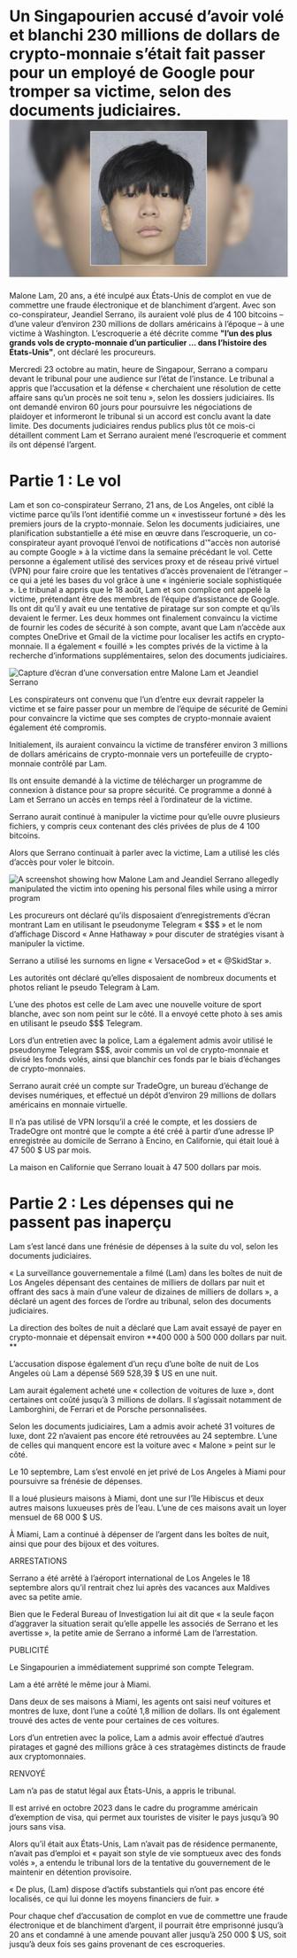 # Un Singapourien accusé d’avoir volé et blanchi 230 millions de dollars de crypto-monnaie s’était fait passer pour un employé de Google pour tromper sa victime, selon des documents judiciaires. ![malone](091924-Malone-Lam.webp)


Malone Lam, 20 ans, a été inculpé aux États-Unis de complot en vue de commettre une fraude électronique et de blanchiment d’argent.
Avec son co-conspirateur, Jeandiel Serrano, ils auraient volé plus de 4 100 bitcoins – d’une valeur d’environ 230 millions de dollars américains à l’époque – à une victime à Washington.
L’escroquerie a été décrite comme **"l’un des plus grands vols de crypto-monnaie d’un particulier ... dans l’histoire des États-Unis"**, ont déclaré les procureurs.

Mercredi 23 octobre au matin, heure de Singapour, Serrano a comparu devant le tribunal pour une audience sur l’état de l’instance. Le tribunal a appris que l’accusation et la défense « cherchaient une résolution de cette affaire sans qu’un procès ne soit tenu », selon les dossiers judiciaires.
Ils ont demandé environ 60 jours pour poursuivre les négociations de plaidoyer et informeront le tribunal si un accord est conclu avant la date limite.
Des documents judiciaires rendus publics plus tôt ce mois-ci détaillent comment Lam et Serrano auraient mené l’escroquerie et comment ils ont dépensé l’argent.

# Partie 1 : Le vol 
Lam et son co-conspirateur Serrano, 21 ans, de Los Angeles, ont ciblé la victime parce qu’ils l’ont identifié comme un « investisseur fortuné » dès les premiers jours de la crypto-monnaie.
Selon les documents judiciaires, une planification substantielle a été mise en œuvre dans l’escroquerie, un co-conspirateur ayant provoqué l’envoi de notifications d'"accès non autorisé au compte Google » à la victime dans la semaine précédant le vol.
Cette personne a également utilisé des services proxy et de réseau privé virtuel (VPN) pour faire croire que les tentatives d’accès provenaient de l’étranger – ce qui a jeté les bases du vol grâce à une « ingénierie sociale sophistiquée ».
Le tribunal a appris que le 18 août, Lam et son complice ont appelé la victime, prétendant être des membres de l’équipe d’assistance de Google. Ils ont dit qu’il y avait eu une tentative de piratage sur son compte et qu’ils devaient le fermer.
Les deux hommes ont finalement convaincu la victime de fournir les codes de sécurité à son compte, avant que Lam n’accède aux comptes OneDrive et Gmail de la victime pour localiser les actifs en crypto-monnaie.
Il a également « fouillé » les comptes privés de la victime à la recherche d’informations supplémentaires, selon des documents judiciaires.

![Capture d’écran d’une conversation entre Malone Lam et Jeandiel Serrano](screenshot_1.avif)

Les conspirateurs ont convenu que l’un d’entre eux devrait rappeler la victime et se faire passer pour un membre de l’équipe de sécurité de Gemini pour convaincre la victime que ses comptes de crypto-monnaie avaient également été compromis.



Initialement, ils auraient convaincu la victime de transférer environ 3 millions de dollars américains de crypto-monnaie vers un portefeuille de crypto-monnaie contrôlé par Lam.



Ils ont ensuite demandé à la victime de télécharger un programme de connexion à distance pour sa propre sécurité. Ce programme a donné à Lam et Serrano un accès en temps réel à l’ordinateur de la victime.



Serrano aurait continué à manipuler la victime pour qu’elle ouvre plusieurs fichiers, y compris ceux contenant des clés privées de plus de 4 100 bitcoins.



Alors que Serrano continuait à parler avec la victime, Lam a utilisé les clés d’accès pour voler le bitcoin.



![A screenshot showing how Malone Lam and Jeandiel Serrano allegedly manipulated the victim into opening his personal files while using a mirror program](screenshot_3.avif)

Les procureurs ont déclaré qu’ils disposaient d’enregistrements d’écran montrant Lam en utilisant le pseudonyme Telegram « $$$ » et le nom d’affichage Discord « Anne Hathaway » pour discuter de stratégies visant à manipuler la victime.

Serrano a utilisé les surnoms en ligne « VersaceGod » et « @SkidStar ».



Les autorités ont déclaré qu’elles disposaient de nombreux documents et photos reliant le pseudo Telegram à Lam.



L’une des photos est celle de Lam avec une nouvelle voiture de sport blanche, avec son nom peint sur le côté. Il a envoyé cette photo à ses amis en utilisant le pseudo $$$ Telegram.



Lors d’un entretien avec la police, Lam a également admis avoir utilisé le pseudonyme Telegram $$$, avoir commis un vol de crypto-monnaie et divisé les fonds volés, ainsi que blanchir ces fonds par le biais d’échanges de crypto-monnaies.



Serrano aurait créé un compte sur TradeOgre, un bureau d’échange de devises numériques, et effectué un dépôt d’environ 29 millions de dollars américains en monnaie virtuelle.



Il n’a pas utilisé de VPN lorsqu’il a créé le compte, et les dossiers de TradeOgre ont montré que le compte a été créé à partir d’une adresse IP enregistrée au domicile de Serrano à Encino, en Californie, qui était loué à 47 500 $ US par mois.



La maison en Californie que Serrano louait à 47 500 dollars par mois.

# Partie 2 : Les dépenses qui ne passent pas inaperçu



Lam s’est lancé dans une frénésie de dépenses à la suite du vol, selon les documents judiciaires.



« La surveillance gouvernementale a filmé (Lam) dans les boîtes de nuit de Los Angeles dépensant des centaines de milliers de dollars par nuit et offrant des sacs à main d’une valeur de dizaines de milliers de dollars », a déclaré un agent des forces de l’ordre au tribunal, selon des documents judiciaires.



La direction des boîtes de nuit a déclaré que Lam avait essayé de payer en crypto-monnaie et dépensait environ **400 000 à 500 000 dollars par nuit.
**


L’accusation dispose également d’un reçu d’une boîte de nuit de Los Angeles où Lam a dépensé 569 528,39 $ US en une nuit.



Lam aurait également acheté une « collection de voitures de luxe », dont certaines ont coûté jusqu’à 3 millions de dollars. Il s’agissait notamment de Lamborghini, de Ferrari et de Porsche personnalisées.



Selon les documents judiciaires, Lam a admis avoir acheté 31 voitures de luxe, dont 22 n’avaient pas encore été retrouvées au 24 septembre. L’une de celles qui manquent encore est la voiture avec « Malone » peint sur le côté.



Le 10 septembre, Lam s’est envolé en jet privé de Los Angeles à Miami pour poursuivre sa frénésie de dépenses.



Il a loué plusieurs maisons à Miami, dont une sur l’île Hibiscus et deux autres maisons luxueuses près de l’eau. L’une de ces maisons avait un loyer mensuel de 68 000 $ US.



À Miami, Lam a continué à dépenser de l’argent dans les boîtes de nuit, ainsi que pour des bijoux et des voitures.

ARRESTATIONS



Serrano a été arrêté à l’aéroport international de Los Angeles le 18 septembre alors qu’il rentrait chez lui après des vacances aux Maldives avec sa petite amie.



Bien que le Federal Bureau of Investigation lui ait dit que « la seule façon d’aggraver la situation serait qu’elle appelle les associés de Serrano et les avertisse », la petite amie de Serrano a informé Lam de l’arrestation.



PUBLICITÉ

Le Singapourien a immédiatement supprimé son compte Telegram.



Lam a été arrêté le même jour à Miami.



Dans deux de ses maisons à Miami, les agents ont saisi neuf voitures et montres de luxe, dont l’une a coûté 1,8 million de dollars. Ils ont également trouvé des actes de vente pour certaines de ces voitures.



Lors d’un entretien avec la police, Lam a admis avoir effectué d’autres piratages et gagné des millions grâce à ces stratagèmes distincts de fraude aux cryptomonnaies.



RENVOYÉ



Lam n’a pas de statut légal aux États-Unis, a appris le tribunal.



Il est arrivé en octobre 2023 dans le cadre du programme américain d’exemption de visa, qui permet aux touristes de visiter le pays jusqu’à 90 jours sans visa.



Alors qu’il était aux États-Unis, Lam n’avait pas de résidence permanente, n’avait pas d’emploi et « payait son style de vie somptueux avec des fonds volés », a entendu le tribunal lors de la tentative du gouvernement de le maintenir en détention provisoire.



« De plus, (Lam) dispose d’actifs substantiels qui n’ont pas encore été localisés, ce qui lui donne les moyens financiers de fuir. »



Pour chaque chef d’accusation de complot en vue de commettre une fraude électronique et de blanchiment d’argent, il pourrait être emprisonné jusqu’à 20 ans et condamné à une amende pouvant aller jusqu’à 250 000 $ US, soit jusqu’à deux fois ses gains provenant de ces escroqueries.


